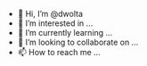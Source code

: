- 👋 Hi, I’m @dwolta
- 👀 I’m interested in ...
- 🌱 I’m currently learning ...
- 💞️ I’m looking to collaborate on ...
- 📫 How to reach me ...

<!---
dwolta/dwolta is a ✨ special ✨ repository  its `README.md` (this file) appears on your GitHub profile.
You can click the Preview link to take a look at your changes.
--->
